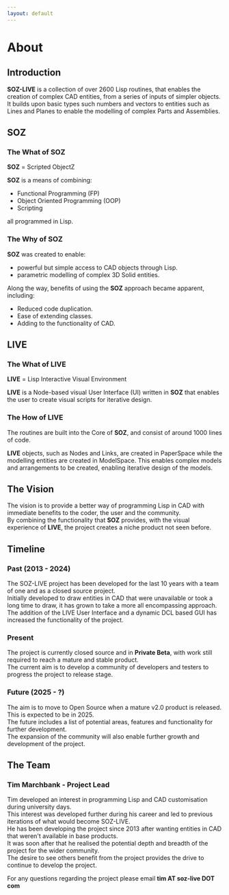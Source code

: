 ```yaml
---
layout: default
---
```


# About


## Introduction

**SOZ-LIVE** is a collection of over 2600 Lisp routines, that enables the creation of complex CAD entities, from a series of inputs of simpler objects. It builds upon basic types such numbers and vectors to entities such as Lines and Planes to enable the modelling of complex Parts and Assemblies.


## SOZ

### The What of SOZ

**SOZ** = Scripted ObjectZ  

**SOZ** is a means of combining:

- Functional Programming (FP)
- Object Oriented Programming (OOP) 
- Scripting

all programmed in Lisp.
 

### The Why of SOZ

**SOZ** was created to enable:

- powerful but simple access to CAD objects through Lisp.
- parametric modelling of complex 3D Solid entities.

Along the way, benefits of using the **SOZ** approach became apparent, including:

- Reduced code duplication.
- Ease of extending classes.
- Adding to the functionality of CAD.  

## LIVE 

### The What of LIVE

**LIVE** = Lisp Interactive Visual Environment

**LIVE** is a Node-based visual User Interface (UI) written in **SOZ** that enables the user to create visual scripts for iterative design.

### The How of LIVE

The routines are built into the Core of **SOZ**, and consist of around 1000 lines of code.

**LIVE** objects, such as Nodes and Links, are created in PaperSpace while the modelling entities are created in ModelSpace.  This enables complex models and arrangements to be created, enabling iterative design of the models.


## The Vision

The vision is to provide a better way of programming Lisp in CAD with immediate benefits to the coder, the user and the community.  
By combining the functionality that **SOZ** provides, with the visual experience of **LIVE**, the project creates a niche product not seen before.  


## Timeline

### Past (2013 - 2024)

The SOZ-LIVE project has been developed for the last 10 years with a team of one and as a closed source project.  
Initially developed to draw entities in CAD that were unavailable or took a long time to draw, it has grown to take a more all encompassing approach.  
The addition of the LIVE User Interface and a dynamic DCL based GUI has increased the functionality of the project.  

### Present

The project is currently closed source and in **Private Beta**, with work still required to reach a mature and stable product.  
The current aim is to develop a community of developers and testers to progress the project to release stage.  

### Future (2025 - ?)

The aim is to move to Open Source when a mature v2.0 product is released.<br>
This is expected to be in 2025.  
The future includes a list of potential areas, features and functionality for further development.  
The expansion of the community will also enable further growth and development of the project.


## The Team

### Tim Marchbank - Project Lead

Tim developed an interest in programming Lisp and CAD customisation during university days.  
This interest was developed further during his career and led to previous iterations of what would become SOZ-LIVE.  
He has been developing the project since 2013 after wanting entities in CAD that weren't available in base products.  
It was soon after that he realised the potential depth and breadth of the project for the wider community.  
The desire to see others benefit from the project provides the drive to continue to develop the project.  

For any questions regarding the project please email **tim AT soz-live DOT com**

